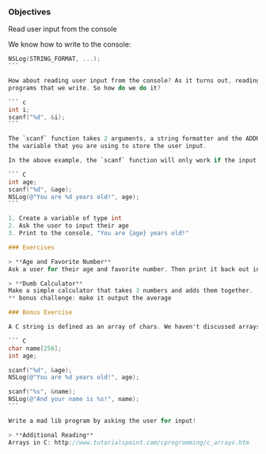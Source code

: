 ### Objectives 
Read user input from the console

We know how to write to the console:

```` objective-c 
NSLog(STRING_FORMAT, ...);
```

How about reading user input from the console? As it turns out, reading user input adds an entirely new dynamic to the 
programs that we write. So how do we do it?

``` c
int i;
scanf("%d", &i);
```

The `scanf` function takes 2 arguments, a string formatter and the ADDRESS of a variable. More specifically, the address of 
the variable that you are using to store the user input.

In the above example, the `scanf` function will only work if the input from the user is of type `int`. So how would we use this practically?

``` C
int age;
scanf("%d", &age);
NSLog(@"You are %d years old!", age);
```

1. Create a variable of type int
2. Ask the user to input their age
3. Print to the console, "You are {age} years old!"

### Exercises

> **Age and Favorite Number**  
Ask a user for their age and favorite number. Then print it back out in the console.

> **Dumb Calculator**  
Make a simple calculator that takes 3 numbers and adds them together.
** bonus challenge: make it output the average

### Bonus Exercise

A C string is defined as an array of chars. We haven't discussed arrays, so this isn't mandatory. If you're interested in how to use strings in the above examples, you can take a look at the following code:

``` C 
char name[256];
int age;

scanf("%d", &age);
NSLog(@"You are %d years old!", age);

scanf("%s", &name);
NSLog(@"And your name is %s!", name);
```

Write a mad lib program by asking the user for input!

> **Additional Reading**  
Arrays in C: http://www.tutorialspoint.com/cprogramming/c_arrays.htm
